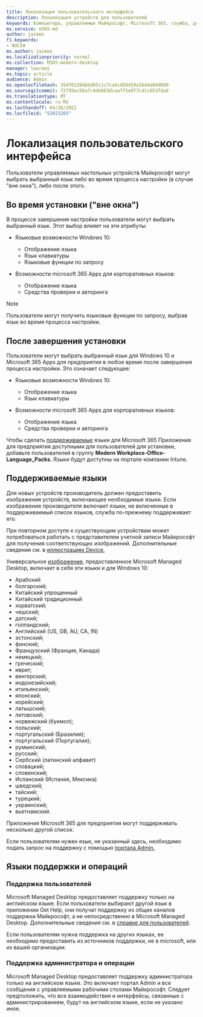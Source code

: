 ```yaml
---
title: Локализация пользовательского интерфейса
description: Локализация устройств для пользователей
keywords: Компьютеры, управляемые Майкрософт, Microsoft 365, служба, документация
ms.service: m365-md
author: jaimeo
f1.keywords:
- NOCSH
ms.author: jaimeo
ms.localizationpriority: normal
ms.collection: M365-modern-desktop
manager: laurawi
ms.topic: article
audience: Admin
ms.openlocfilehash: 354f61284bbd95c1c7ca4cd50459a1644a89d090
ms.sourcegitcommit: 72795ec56a7c4db863dcaaff5e9f7c41c653fda8
ms.translationtype: MT
ms.contentlocale: ru-RU
ms.lasthandoff: 04/26/2021
ms.locfileid: "52023265"
---
```

# <a name="localize-the-user-experience"></a>Локализация пользовательского интерфейса

Пользователи управляемых настольных устройств Майкрософт могут выбрать выбранный язык либо во время процесса настройки (в случае "вне окна"), либо после этого.

## <a name="during-setup-the-out-of-box-experience"></a>Во время установки ("вне окна")

В процессе завершения настройки пользователи могут выбрать выбранный язык. Этот выбор влияет на эти атрибуты:

- Языковые возможности Windows 10:
    - Отображение языка
    - Язык клавиатуры
    - Языковые функции по запросу

- Возможности microsoft 365 Apps для корпоративных языков:
    - Отображение языка
    - Средства проверки и авторинга

> [!NOTE]
> Пользователи могут получить языковые функции по запросу, выбрав язык во время процесса настройки.

## <a name="after-completing-setup"></a>После завершения установки

Пользователи могут выбрать выбранный язык для Windows 10 и Microsoft 365 Apps для предприятия в любое время после завершения процесса настройки. Это означает следующее:

- Языковые возможности Windows 10:
    - Отображение языка
    - Язык клавиатуры

- Возможности microsoft 365 Apps для корпоративных языков:
    - Отображение языка
    - Средства проверки и авторинга

Чтобы сделать [поддерживаемые](#supported-languages) языки для Microsoft 365 Приложения для предприятия доступными для пользователей для установки, добавьте пользователей в группу **Modern Workplace-Office-Language_Packs.** Языки будут доступны на портале компании Intune.


## <a name="supported-languages"></a>Поддерживаемые языки

Для новых устройств производитель должен предоставить изображения устройств, включающее необходимые языки. Если изображение производителя включает языки, не включенные в поддерживаемый список языков, служба по-прежнему поддерживает его.

При повторном доступе к существующим устройствам может потребоваться работать с представителем учетной записи Майкрософт для получения соответствующих изображений. Дополнительные сведения см. в [иллюстрациях Device.](../service-description/device-images.md)

Универсальное [изображение,](../service-description/device-images.md#universal-image) предоставленное Microsoft Managed Desktop, включает в себя эти языки и для Windows 10:

- Арабский
- болгарский;
- Китайский упрощенный
- Китайский традиционный
- хорватский;
- чешский;
- датский;  
- голландский;  
- Английский (US, GB, AU, CA, IN)
- эстонский;
- финский; 
- Французский (Франция, Канада)
- немецкий;
- греческий;
- иврит;
- венгерский;
- индонезийский;
- итальянский;
- японский;
- корейский;
- латышский;
- литовский;
- норвежский (букмол);
- польский;
- португальский (Бразилия);
- португальский (Португалия);
- румынский;
- русский; 
- Сербский (латинский алфавит)
- словацкий;
- словенский;
- Испанский (Испания, Мексика)
- шведский;
- тайский;
- турецкий;
- украинский;
- вьетнамский.

Приложения Microsoft 365 для предприятия могут поддерживать несколько другой список.

Если пользователям нужен язык, не указанный здесь, необходимо подать запрос на поддержку с помощью [портала Admin.](access-admin-portal.md) [](../working-with-managed-desktop/admin-support.md)

## <a name="languages-for-support-and-operations"></a>Языки поддержки и операций

### <a name="user-support"></a>Поддержка пользователей
Microsoft Managed Desktop предоставляет поддержку только на английском языке. Если пользователи выбирают другой язык в приложении Get Help, они получат поддержку из общих каналов поддержки Майкрософт, а не непосредственно в Microsoft Managed Desktop. Дополнительные сведения см. в [справке для пользователей](../working-with-managed-desktop/end-user-support.md).

Если пользователям нужна поддержка на других языках, ее необходимо предоставить из источников поддержки, не в microsoft, или из вашей организации.

### <a name="admin-support-and-operations"></a>Поддержка администратора и операции
Microsoft Managed Desktop предоставляет поддержку администратора только на английском языке. Это включает портал Admin и все сообщения с управляемыми рабочими столами Майкрософт. Следует предположить, что все взаимодействия и интерфейсы, связанные с администрированием, будут на английском языке, если не указано иное.


